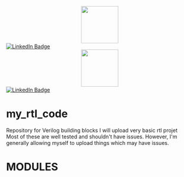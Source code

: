 <div id="header" align="center">
  <img src="https://media.giphy.com/media/M9gbBd9nbDrOTu1Mqx/giphy.gif" width="100"/>
</div>
<div id="badges">
  <a href="https://www.linkedin.com/in/adarsh-k-0868151b6">
    <img src="https://img.shields.io/badge/Adarsh K-blue?style=for-the-badge&logo=linkedin&logoColor=white" alt="LinkedIn Badge"/>
  </a>
 </div>
<div id="header" align="center">
  <img src="https://media.giphy.com/media/M9gbBd9nbDrOTu1Mqx/giphy.gif" width="100"/>
</div>
<div id="badges">
  <a href="https://www.linkedin.com/in/nidhinchandran47/">
    <img src="https://img.shields.io/badge/Nidhin-blue?style=for-the-badge&logo=linkedin&logoColor=white" alt="LinkedIn Badge"/>
  </a>
 </div>

# my_rtl_code
Repository for Verilog building blocks 
I will upload very basic rtl projet  
Most of these are well tested and shouldn't have issues. However, I'm generally allowing myself to upload things which may have issues.

# MODULES

